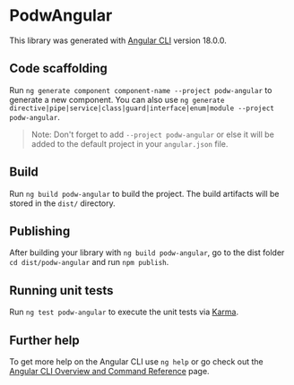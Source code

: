 # PodwAngular

This library was generated with [Angular CLI](https://github.com/angular/angular-cli) version 18.0.0.

## Code scaffolding

Run `ng generate component component-name --project podw-angular` to generate a new component. You can also use `ng generate directive|pipe|service|class|guard|interface|enum|module --project podw-angular`.
> Note: Don't forget to add `--project podw-angular` or else it will be added to the default project in your `angular.json` file. 

## Build

Run `ng build podw-angular` to build the project. The build artifacts will be stored in the `dist/` directory.

## Publishing

After building your library with `ng build podw-angular`, go to the dist folder `cd dist/podw-angular` and run `npm publish`.

## Running unit tests

Run `ng test podw-angular` to execute the unit tests via [Karma](https://karma-runner.github.io).

## Further help

To get more help on the Angular CLI use `ng help` or go check out the [Angular CLI Overview and Command Reference](https://angular.dev/tools/cli) page.
